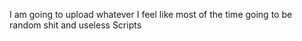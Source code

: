 I am going to upload whatever I feel like most of the time going to be random shit and useless Scripts
